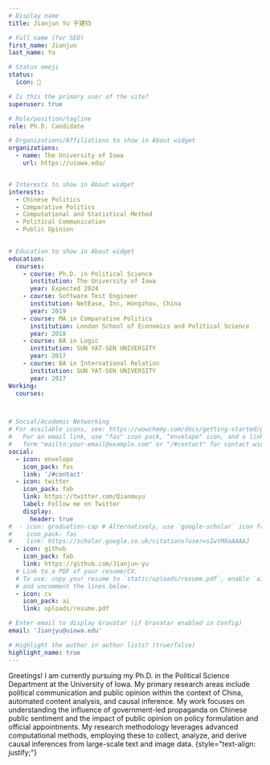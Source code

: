 ```yaml
---
# Display name
title: Jianjun Yu 于建钧

# Full name (for SEO)
first_name: Jianjun
last_name: Yu

# Status emoji
status:
  icon: 📝

# Is this the primary user of the site?
superuser: true

# Role/position/tagline
role: Ph.D. Candidate

# Organizations/Affiliations to show in About widget
organizations:
  - name: The University of Iowa
    url: https://uiowa.edu/


# Interests to show in About widget
interests:
  - Chinese Politics
  - Comparative Politics
  - Computational and Statistical Method
  - Political Communication
  - Public Opinion
  

# Education to show in About widget
education:
  courses:
    - course: Ph.D. in Political Science
      institution: The University of Iowa
      year: Expected 2024
    - course: Software Test Engineer 
      institution: NetEase, Inc, Hongzhou, China
      year: 2019
    - course: MA in Comparative Politics 
      institution: London School of Economics and Political Science
      year: 2018
    - course: BA in Logic
      institution: SUN YAT-SEN UNIVERSITY
      year: 2017
    - course: BA in International Relation
      institution: SUN YAT-SEN UNIVERSITY
      year: 2017
Working:
  courses:



# Social/Academic Networking
# For available icons, see: https://wowchemy.com/docs/getting-started/page-builder/#icons
#   For an email link, use "fas" icon pack, "envelope" icon, and a link in the
#   form "mailto:your-email@example.com" or "/#contact" for contact widget.
social:
  - icon: envelope
    icon_pack: fas
    link: '/#contact'
  - icon: twitter
    icon_pack: fab
    link: https://twitter.com/Qianmuyu
    label: Follow me on Twitter
    display:
      header: true
#  - icon: graduation-cap # Alternatively, use `google-scholar` icon from `ai` icon pack
#    icon_pack: fas
#    link: https://scholar.google.co.uk/citations?user=sIwtMXoAAAAJ
  - icon: github
    icon_pack: fab
    link: https://github.com/Jianjun-yu
  # Link to a PDF of your resume/CV.
  # To use: copy your resume to `static/uploads/resume.pdf`, enable `ai` icons in `params.yaml`,
  # and uncomment the lines below.
  - icon: cv
    icon_pack: ai
    link: uploads/resume.pdf

# Enter email to display Gravatar (if Gravatar enabled in Config)
email: 'Jianjyu@uiowa.edu'

# Highlight the author in author lists? (true/false)
highlight_name: true
---
```


Greetings! I am currently pursuing my Ph.D. in the Political Science Department at the University of Iowa. My primary research areas include political communication and public opinion within the context of China, automated content analysis, and causal inference. My work focuses on understanding the influence of government-led propaganda on Chinese public sentiment and the impact of public opinion on policy formulation and official appointments. My research methodology leverages advanced computational methods, employing these to collect, analyze, and derive causal inferences from large-scale text and image data. 
{style="text-align: justify;"}
